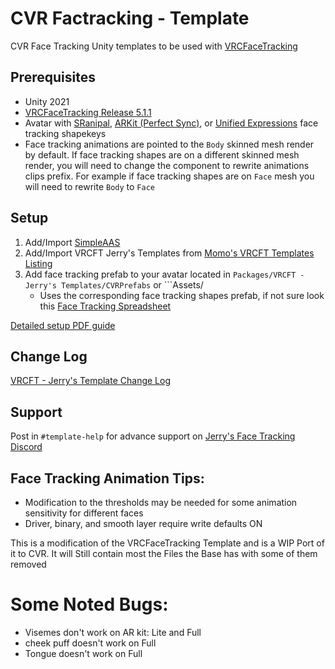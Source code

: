 # CVR Factracking - Template

CVR Face Tracking Unity templates to be used with [VRCFaceTracking](https://github.com/benaclejames/VRCFaceTracking)

## Prerequisites

* Unity 2021
* [VRCFaceTracking Release 5.1.1](https://github.com/benaclejames/VRCFaceTracking/releases/5.1.1.0)
* Avatar with [SRanipal](https://docs.vrcft.io/docs/v4.0/category/intermediate), [ARKit (Perfect Sync)](https://arkit-face-blendshapes.com/), or [Unified Expressions](https://docs.vrcft.io/docs/tutorial-avatars/tutorial-avatars-extras/unified-blendshapes) face tracking shapekeys
* Face tracking animations are pointed to the ```Body``` skinned mesh render by default. If face tracking shapes are on a different skinned mesh render, you will need to change the component to rewrite animations clips prefix. For example if face tracking shapes are on ```Face``` mesh you will need to rewrite ```Body``` to ```Face```

## Setup 

1. Add/Import [SimpleAAS](https://github.com/NotAKidoS/SimpleAAS/releases)
2. Add/Import VRCFT Jerry's Templates from [Momo's VRCFT Templates Listing](https://github.com/Momofier/CVRFaceTracking)
3. Add face tracking prefab to your avatar located in ```Packages/VRCFT - Jerry's Templates/CVRPrefabs``` or ```Assets/
   * Uses the corresponding face tracking shapes prefab, if not sure look this [Face Tracking Spreadsheet](https://docs.google.com/spreadsheets/d/118jo960co3Mgw8eREFVBsaJ7z0GtKNr52IB4Bz99VTA/edit?usp=sharing)

[Detailed setup PDF guide](https://github.com/Adjerry91/VRCFaceTracking-Templates/blob/main/Packages/adjerry91.vrcft.templates/VRCFaceTracking%20Template%20Setup.pdf)

## Change Log
[VRCFT - Jerry's Template Change Log](https://github.com/Adjerry91/VRCFaceTracking-Templates/blob/main/Packages/adjerry91.vrcft.templates/CHANGELOG.md)

## Support

Post in ```#template-help``` for advance support on [Jerry's Face Tracking Discord](https://discord.gg/yQtTsVSqx8)

## Face Tracking Animation Tips:

* Modification to the thresholds may be needed for some animation sensitivity for different faces
* Driver, binary, and smooth layer require write defaults ON

This is a modification of the VRCFaceTracking Template and is a WIP Port of it to CVR. It will Still contain most the Files the Base has with some of them removed
# Some Noted Bugs:

* Visemes don't work on AR kit: Lite and Full
* cheek puff doesn't work on Full
* Tongue doesn't work on Full

